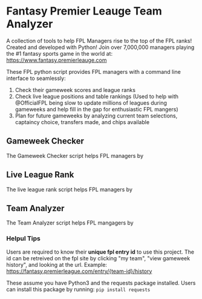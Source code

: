 # Fantasy Premier Leauge Team Analyzer

A collection of tools to help FPL Managers rise to the top of the FPL ranks! Created and developed with Python!
Join over 7,000,000 managers playing the #1 fantasy sports game in the world at: https://www.fantasy.premierleauge.com 

These FPL python script provides FPL managers with a command line interface to seamlessly:
1. Check their gameweek scores and league ranks
2. Check live league positions and table rankings (Used to help with @OfficialFPL being slow to update millions of leagues during gameweeks and help fill in the gap for enthusiastic FPL mangers)
3. Plan for future gameweeks by analyzing current team selections, captaincy choice, transfers made, and chips available


## Gameweek Checker

The Gameweek Checker script helps FPL managers by 

## Live League Rank

The live league rank script helps FPL managers by 

## Team Analyzer

The Team Analyzer script helps FPL mangagers by 

### Helpul Tips

Users are required to know their **unique fpl entry id** to use this project. The id can be retreived on the fpl site by clicking "my team", "view gameweek history", and looking at the url.
Example: https://fantasy.premierleague.com/entry/{team-id}/history

These assume you have Python3 and the requests package installed. Users can install this package by running: 
```pip install requests```


